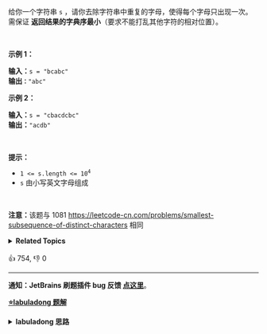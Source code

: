 <p>给你一个字符串 <code>s</code> ，请你去除字符串中重复的字母，使得每个字母只出现一次。需保证 <strong>返回结果的字典序最小</strong>（要求不能打乱其他字符的相对位置）。</p>

<p>&nbsp;</p>

<p><strong>示例 1：</strong></p>

<pre>
<strong>输入：</strong><code>s = "bcabc"</code>
<strong>输出<code>：</code></strong><code>"abc"</code>
</pre>

<p><strong>示例 2：</strong></p>

<pre>
<strong>输入：</strong><code>s = "cbacdcbc"</code>
<strong>输出：</strong><code>"acdb"</code></pre>

<p>&nbsp;</p>

<p><strong>提示：</strong></p>

<ul>
	<li><code>1 &lt;= s.length &lt;= 10<sup>4</sup></code></li>
	<li><code>s</code> 由小写英文字母组成</li>
</ul>

<p>&nbsp;</p>

<p><strong>注意：</strong>该题与 1081 <a href="https://leetcode-cn.com/problems/smallest-subsequence-of-distinct-characters">https://leetcode-cn.com/problems/smallest-subsequence-of-distinct-characters</a> 相同</p>
<details><summary><strong>Related Topics</strong></summary>栈 | 贪心 | 字符串 | 单调栈</details><br>

<div>👍 754, 👎 0</div>

<div id="labuladong"><hr>

**通知：JetBrains 刷题插件 bug 反馈 [点这里](https://github.com/labuladong/fucking-algorithm/discussions/939)**。



<p><strong><a href="https://labuladong.github.io/article?qno=316" target="_blank">⭐️labuladong 题解</a></strong></p>
<details><summary><strong>labuladong 思路</strong></summary>

## ?????��

??????**????**??

???????????????��???????**??????? `s` ????????????????**??

????????????��?????????????????????��?**???????��**?????????????

????? `stack` ??????? `inStack` ?????????????????????????????????��?????

??? `inStack` ???????????????? `stk` ?��??????????????????????

??????????????? `s`???????????????????? push/pop ?????????????????????????????????? `s` ?��?????????????????????

?????????????????��?????????? `count` ???? pop ??????????��?????????????????????????????????��?????????????

**??????[??????????????????????????](https://labuladong.github.io/article/fname.html?fname=????????)**

**????????????[?????](https://mp.weixin.qq.com/mp/appmsgalbum?__biz=MzAxODQxMDM0Mw==&action=getalbum&album_id=1318892385270808576)**

## ??????

```java
class Solution {
    public String removeDuplicateLetters(String s) {
        Stack<Character> stk = new Stack<>();

        // ???????????????????????????????
        // ???????? ASCII ???????�� 256 ??????
        int[] count = new int[256];
        for (int i = 0; i < s.length(); i++) {
            count[s.charAt(i)]++;
        }

        boolean[] inStack = new boolean[256];
        for (char c : s.toCharArray()) {
            // ??????????????????????????????
            count[c]--;

            if (inStack[c]) continue;

            while (!stk.isEmpty() && stk.peek() > c) {
                // ????????????????????? pop
                if (count[stk.peek()] == 0) {
                    break;
                }
                // ??????��?????? pop
                inStack[stk.pop()] = false;
            }
            stk.push(c);
            inStack[c] = true;
        }

        StringBuilder sb = new StringBuilder();
        while (!stk.empty()) {
            sb.append(stk.pop());
        }
        return sb.reverse().toString();
    }
}
```

**???????**??
  - [1081. ??????????��?????? ?](/problems/smallest-subsequence-of-distinct-characters)

</details>
</div>









